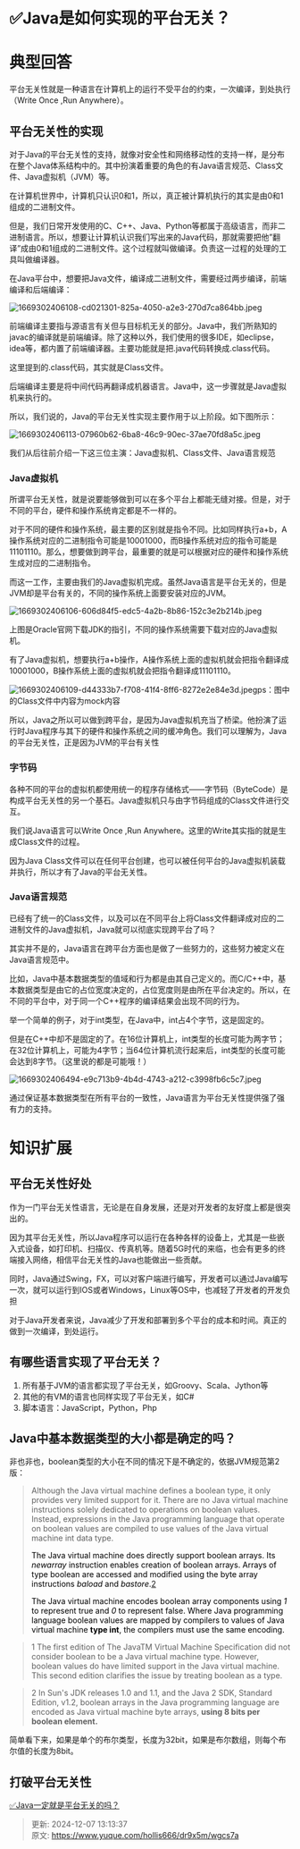 # ✅Java是如何实现的平台无关？

# 典型回答


平台无关性就是一种语言在计算机上的运行不受平台的约束，一次编译，到处执行（Write Once ,Run Anywhere）。



## 平台无关性的实现
对于Java的平台无关性的支持，就像对安全性和网络移动性的支持一样，是分布在整个Java体系结构中的。其中扮演着重要的角色的有Java语言规范、Class文件、Java虚拟机（JVM）等。



在计算机世界中，计算机只认识0和1，所以，真正被计算机执行的其实是由0和1组成的二进制文件。



但是，我们日常开发使用的C、C++、Java、Python等都属于高级语言，而非二进制语言。所以，想要让计算机认识我们写出来的Java代码，那就需要把他”翻译”成由0和1组成的二进制文件。这个过程就叫做编译。负责这一过程的处理的工具叫做编译器。



在Java平台中，想要把Java文件，编译成二进制文件，需要经过两步编译，前端编译和后端编译：

![1669302406108-cd021301-825a-4050-a2e3-270d7ca864bb.jpeg](./img/TxB8A0o9GuA8Bkpw/1669302406108-cd021301-825a-4050-a2e3-270d7ca864bb-763045.jpeg)

前端编译主要指与源语言有关但与目标机无关的部分。Java中，我们所熟知的javac的编译就是前端编译。除了这种以外，我们使用的很多IDE，如eclipse，idea等，都内置了前端编译器。主要功能就是把.java代码转换成.class代码。



这里提到的.class代码，其实就是Class文件。



后端编译主要是将中间代码再翻译成机器语言。Java中，这一步骤就是Java虚拟机来执行的。



所以，我们说的，Java的平台无关性实现主要作用于以上阶段。如下图所示：



![1669302406113-07960b62-6ba8-46c9-90ec-37ae70fd8a5c.jpeg](./img/TxB8A0o9GuA8Bkpw/1669302406113-07960b62-6ba8-46c9-90ec-37ae70fd8a5c-602344.jpeg)

我们从后往前介绍一下这三位主演：Java虚拟机、Class文件、Java语言规范

### Java虚拟机


所谓平台无关性，就是说要能够做到可以在多个平台上都能无缝对接。但是，对于不同的平台，硬件和操作系统肯定都是不一样的。



对于不同的硬件和操作系统，最主要的区别就是指令不同。比如同样执行a+b，A操作系统对应的二进制指令可能是10001000，而B操作系统对应的指令可能是11101110。那么，想要做到跨平台，最重要的就是可以根据对应的硬件和操作系统生成对应的二进制指令。



而这一工作，主要由我们的Java虚拟机完成。虽然Java语言是平台无关的，但是JVM却是平台有关的，不同的操作系统上面要安装对应的JVM。



![1669302406106-606d84f5-edc5-4a2b-8b86-152c3e2b214b.jpeg](./img/TxB8A0o9GuA8Bkpw/1669302406106-606d84f5-edc5-4a2b-8b86-152c3e2b214b-629295.jpeg)

上图是Oracle官网下载JDK的指引，不同的操作系统需要下载对应的Java虚拟机。



有了Java虚拟机，想要执行a+b操作，A操作系统上面的虚拟机就会把指令翻译成10001000，B操作系统上面的虚拟机就会把指令翻译成11101110。

![1669302406109-d44333b7-f708-41f4-8ff6-8272e2e84e3d.jpeg](./img/TxB8A0o9GuA8Bkpw/1669302406109-d44333b7-f708-41f4-8ff6-8272e2e84e3d-537974.jpeg)ps：图中的Class文件中内容为mock内容



所以，Java之所以可以做到跨平台，是因为Java虚拟机充当了桥梁。他扮演了运行时Java程序与其下的硬件和操作系统之间的缓冲角色。我们可以理解为，Java的平台无关性，正是因为JVM的平台有关性



### 字节码
各种不同的平台的虚拟机都使用统一的程序存储格式——字节码（ByteCode）是构成平台无关性的另一个基石。Java虚拟机只与由字节码组成的Class文件进行交互。



我们说Java语言可以Write Once ,Run Anywhere。这里的Write其实指的就是生成Class文件的过程。



因为Java Class文件可以在任何平台创建，也可以被任何平台的Java虚拟机装载并执行，所以才有了Java的平台无关性。

### Java语言规范
已经有了统一的Class文件，以及可以在不同平台上将Class文件翻译成对应的二进制文件的Java虚拟机，Java就可以彻底实现跨平台了吗？



其实并不是的，Java语言在跨平台方面也是做了一些努力的，这些努力被定义在Java语言规范中。



比如，Java中基本数据类型的值域和行为都是由其自己定义的。而C/C++中，基本数据类型是由它的占位宽度决定的，占位宽度则是由所在平台决定的。所以，在不同的平台中，对于同一个C++程序的编译结果会出现不同的行为。



举一个简单的例子，对于int类型，在Java中，int占4个字节，这是固定的。



但是在C++中却不是固定的了。在16位计算机上，int类型的长度可能为两字节；在32位计算机上，可能为4字节；当64位计算机流行起来后，int类型的长度可能会达到8字节。（这里说的都是可能哦！）



![1669302406494-e9c713b9-4b4d-4743-a212-c3998fb6c5c7.jpeg](./img/TxB8A0o9GuA8Bkpw/1669302406494-e9c713b9-4b4d-4743-a212-c3998fb6c5c7-763681.jpeg)

通过保证基本数据类型在所有平台的一致性，Java语言为平台无关性提供强了强有力的支持。

# 知识扩展


## 平台无关性好处


作为一门平台无关性语言，无论是在自身发展，还是对开发者的友好度上都是很突出的。



因为其平台无关性，所以Java程序可以运行在各种各样的设备上，尤其是一些嵌入式设备，如打印机、扫描仪、传真机等。随着5G时代的来临，也会有更多的终端接入网络，相信平台无关性的Java也能做出一些贡献。



同时，Java通过Swing，FX，可以对客户端进行编写，开发者可以通过Java编写一次，就可以运行到IOS或者Windows，Linux等OS中，也减轻了开发者的开发负担



对于Java开发者来说，Java减少了开发和部署到多个平台的成本和时间。真正的做到一次编译，到处运行。



## 有哪些语言实现了平台无关？


1. 所有基于JVM的语言都实现了平台无关，如Groovy、Scala、Jython等
2. 其他的有VM的语言也同样实现了平台无关，如C#
3. 脚本语言：JavaScript，Python，Php

## Java中基本数据类型的大小都是确定的吗？


非也非也，boolean类型的大小在不同的情况下是不确定的，依据JVM规范第2版：

> Although the Java virtual machine defines a boolean type, it only provides very limited support for it. There are no Java virtual machine instructions solely dedicated to operations on boolean values. Instead, expressions in the Java programming language that operate on boolean values are compiled to use values of the Java virtual machine int data type.
>
> <font style="color:rgb(0, 0, 0);">The Java virtual machine does directly support</font><font style="color:rgb(0, 0, 0);"> </font><font style="color:rgb(0, 0, 0);">boolean</font><font style="color:rgb(0, 0, 0);"> </font><font style="color:rgb(0, 0, 0);">arrays. Its</font><font style="color:rgb(0, 0, 0);"> </font>_<font style="color:rgb(0, 0, 0);">newarray</font>_<font style="color:rgb(0, 0, 0);"> </font><font style="color:rgb(0, 0, 0);">instruction enables creation of</font><font style="color:rgb(0, 0, 0);"> </font><font style="color:rgb(0, 0, 0);">boolean</font><font style="color:rgb(0, 0, 0);"> </font><font style="color:rgb(0, 0, 0);">arrays. Arrays of type</font><font style="color:rgb(0, 0, 0);"> </font><font style="color:rgb(0, 0, 0);">boolean</font><font style="color:rgb(0, 0, 0);"> </font><font style="color:rgb(0, 0, 0);">are accessed and modified using the</font><font style="color:rgb(0, 0, 0);"> </font><font style="color:rgb(0, 0, 0);">byte</font><font style="color:rgb(0, 0, 0);"> </font><font style="color:rgb(0, 0, 0);">array instructions</font><font style="color:rgb(0, 0, 0);"> </font>_<font style="color:rgb(0, 0, 0);">baload</font>_<font style="color:rgb(0, 0, 0);"> </font><font style="color:rgb(0, 0, 0);">and</font><font style="color:rgb(0, 0, 0);"> </font>_<font style="color:rgb(0, 0, 0);">bastore</font>_<font style="color:rgb(0, 0, 0);">.</font>[2](https://docs.oracle.com/javase/specs/jvms/se6/html/Overview.doc.html#24357)
>
> <font style="color:rgb(0, 0, 0);">The Java virtual machine encodes boolean array components using </font>_<font style="color:rgb(0, 0, 0);">1</font>_<font style="color:rgb(0, 0, 0);"> to represent true and </font>_<font style="color:rgb(0, 0, 0);">0</font>_<font style="color:rgb(0, 0, 0);"> to represent false. Where Java programming language boolean values are mapped by compilers to values of Java virtual machine </font>**<font style="color:rgb(0, 0, 0);">type int</font>**<font style="color:rgb(0, 0, 0);">, the compilers must use the same encoding.</font>
>

> 1 The first edition of The JavaTM Virtual Machine Specification did not consider boolean to be a Java virtual machine type. However, boolean values do have limited support in the Java virtual machine. This second edition clarifies the issue by treating boolean as a type.
>

> 2 In Sun's JDK releases 1.0 and 1.1, and the Java 2 SDK, Standard Edition, v1.2, boolean arrays in the Java programming language are encoded as Java virtual machine byte arrays, **using 8 bits per boolean element.**
>



简单看下来，如果是单个的布尔类型，长度为32bit，如果是布尔数组，则每个布尔值的长度为8bit。



## 打破平台无关性


[✅Java一定就是平台无关的吗？](https://www.yuque.com/hollis666/dr9x5m/fgeranr7ts8m4iuy)



> 更新: 2024-12-07 13:13:37  
> 原文: <https://www.yuque.com/hollis666/dr9x5m/wgcs7a>